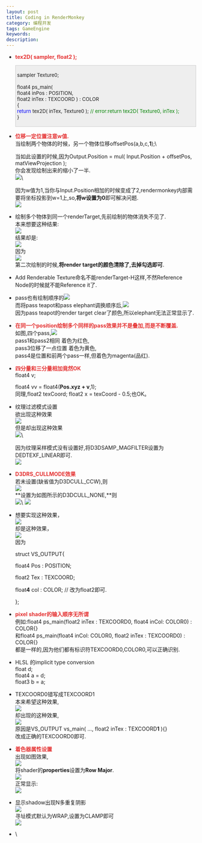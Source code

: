 ```yaml
---
layout: post
title: Coding in RenderMonkey
category: 编程开发
tags: GameEngine
keywords: 
description: 
---
```


-   **<span style="color:#e53333;">tex2D( sampler, float2 );</span>**
    <div
    style="border-bottom:#cccccc 1px solid;border-left:#cccccc 1px solid;padding-bottom:4px;background-color:#eeeeee;padding-left:4px;width:98%;padding-right:5px;font-size:13px;word-break:break-all;border-top:#cccccc 1px solid;border-right:#cccccc 1px solid;padding-top:4px;">

    sampler Texture0;\
    \
     float4 ps\_main(\
        float4 inPos : POSITION,\
        float2 inTex : TEXCOORD ) : COLOR\
     {\
        <span
    style="color:#0000ff;">return</span> tex2D( inTex, Texture0 ); <span
    style="color:#008000;">//</span><span
    style="color:#008000;"> error:return tex2D( Texture0, inTex );</span><span
    style="color:#008000;">\
     </span>}

    </div>

-   **<span style="color:#e53333;">位移一定位置注意w值.</span>**\
     当绘制两个物体的时候，另一个物体位移offsetPos(a,b,c,**1**);\

    当如此设置的时候,因为Output.Position = mul( Input.Position + offsetPos, matViewProjection );\
     你会发现绘制出来的缩小了一半.\
     ![](http://files.note.sdo.com/XbPJ4~kaYm72wE1cQ0063B)\

    因为w值为1,当你与Input.Position相加的时候变成了2,rendermonkey内部需要将坐标投影到w=1上,so,**将w设置为0**即可解决问题.\
     ![](http://files.note.sdo.com/XbPJ4~kaYm7iwE1cQ0063E) 
-   绘制多个物体到同一个renderTarget,先前绘制的物体消失不见了.\
     本来想要这种结果:\
     ![](http://files.note.sdo.com/XbPJ4~kaYZ_2wE1cQ009gZ)\
     结果却是:\
     ![](http://files.note.sdo.com/XbPJ4~kaYZ_iwE1cQ009h1)\
     因为\
     ![](http://files.note.sdo.com/XbPJ4~kaY_biwE1cQ009iN)\
     第二次绘制的时候,**将render target的颜色清除了,去掉勾选即可**.
-   Add Renderable Texture命名不能renderTarget-H这样,不然Reference
    Node的时候就不能Reference it了.
-   pass也有绘制顺序的![](http://files.note.sdo.com/XbPJ4~kb2Nw2wE2pM004FR)\
     而将pass teapot和pass
    elephant调换顺序后,![](http://files.note.sdo.com/XbPJ4~kb2NvOwE2pM004FM)\
     因为pass teapot的render target
    clear了颜色,所以elephant无法正常显示了.
-   **<span
    style="color:#e53333;">在同一个position绘制多个同样的pass效果并不是叠加,而是不断覆盖.</span>**\
     如图,四个pass,![](http://files.note.sdo.com/XbPJ4~kb2NvOwE2pM004FP)\
     pass1和pass2相同    着色为红色,\
     pass3位移了一点位置 着色为黄色,\
     pass4是位置和前两个pass一样,但着色为magenta(品红).
-   **<span style="color:#e53333;">四分量和三分量相加竟然OK</span>**\
     float4 v;

    float4 vv = float4(**Pos.xyz + v**,1);\
     同理,float2 texCoord; float2 x = texCoord - 0.5;也OK。

-   纹理过滤模式设置\
     欲出现这种效果\
     ![](http://files.note.sdo.com/XbPJ4~kbbG0ywE0rM00cld)\
     但是却出现这种效果\
     ![](http://files.note.sdo.com/XbPJ4~kbbG0OwE0rM00clg)\

    因为纹理采样模式没有设置好,将D3DSAMP\_MAGFILTER设置为DEDTEXF\_LINEAR即可.\
     ![](http://files.note.sdo.com/XbPJ4~kbbG12wE0rM00cli)

-   **<span style="color:#e53333;">D3DRS\_CULLMODE效果</span>**\
     若未设置(缺省值为D3DCULL\_CCW),则\
     ![](http://files.note.sdo.com/XbPJ4~kbbG0ywE0rM00clb)\
     **设置为如图所示的D3DCULL\_NONE,**则\
     ![](http://files.note.sdo.com/XbPJ4~kbbF-OwE0rM00ck_)\
     ![](http://files.note.sdo.com/XbPJ4~kbbG02wE0rM00cl3)

-   想要实现这种效果，\
     ![](http://files.note.sdo.com/XbPJ4~kbdTjOwE0rM00nsj)\
     却是这种效果，\
     ![](http://files.note.sdo.com/XbPJ4~kbdTjiwE0rM00nse)\
     因为

    struct VS\_OUTPUT{

       float4 Pos : POSITION;

       float2 Tex : TEXCOORD;

       float**4** col : COLOR; // 改为float2即可.

    };

-   **<span style="color:#e53333;">pixel
    shader的输入顺序无所谓</span>**\
     例如:float4 ps\_main(float2 inTex : TEXCOORD0,
    float4 inCol: COLOR0) : COLOR{}\
     和float4 ps\_main(float4 inCol: COLOR0, float2 inTex
    : TEXCOORD0) : COLOR{}\
     都是一样的,因为他们都有标识符TEXCOORD0,COLOR0,可以正确识别.

-   HLSL 的implicit type conversion\
     float  d;\
     float4 a = d;\
     float3 b = a;
-   TEXCOORD0错写成TEXCOORD1\
     本来希望这种效果,\
     ![](http://files.note.sdo.com/XbPJ4~kbhmkywE2pE008ih)\
     却出现的这种效果,\
     ![](http://files.note.sdo.com/XbPJ4~kbhmkywE2pE008id)\
     原因是VS\_OUTPUT vs\_main( ..., float2 inTex : TEXCOORD**1** ){}\
     改成正确的TEXCOORD0即可.

-   **<span style="color:#e53333;">着色器属性设置</span>**\
     出现如图效果,\
     ![](http://files.note.sdo.com/XbPJ4~kbi8R2wE2pE00c3t)\
     将shader的**properties**设置为**Row Major**.\
     ![](http://files.note.sdo.com/XbPJ4~kbi8RiwE2pE00c3y)\
     正常显示:\
     ![](http://files.note.sdo.com/XbPJ4~kbiNgywE2pE00eyQ)

-   显示shadow出现N多重复阴影\
     ![](http://files.note.sdo.com/XbPJ4~kcoBJOwE2C4002Av)\
     寻址模式默认为WRAP,设置为CLAMP即可\
     ![](http://files.note.sdo.com/XbPJ4~kcoBJywE2C4002At)

-   \
      







